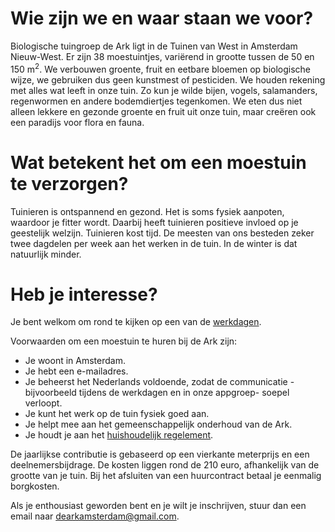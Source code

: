 # Wie zijn we en waar staan we voor?

Biologische tuingroep de Ark ligt in de Tuinen van West in Amsterdam Nieuw-West. Er zijn 38
moestuintjes, variërend in grootte tussen de 50 en 150 m<sup>2</sup>. We verbouwen groente, fruit en eetbare
bloemen op biologische wijze, we gebruiken dus geen kunstmest of pesticiden. We houden rekening
met alles wat leeft in onze tuin. Zo kun je wilde bijen, vogels, salamanders, regenwormen en andere
bodemdiertjes tegenkomen. We eten dus niet alleen lekkere en gezonde groente en fruit uit onze
tuin, maar creëren ook een paradijs voor flora en fauna.

# Wat betekent het om een moestuin te verzorgen?

Tuinieren is ontspannend en gezond. Het is soms fysiek aanpoten, waardoor je fitter wordt. Daarbij
heeft tuinieren positieve invloed op je geestelijk welzijn.
Tuinieren kost tijd. De meesten van ons besteden zeker twee dagdelen per week aan het werken in
de tuin. In de winter is dat natuurlijk minder.

# Heb je interesse?

Je bent welkom om rond te kijken op een van de [werkdagen](werkdagen).

Voorwaarden om een moestuin te huren bij de Ark zijn:
- Je woont in Amsterdam.
- Je hebt een e-mailadres.
- Je beheerst het Nederlands voldoende, zodat de communicatie -bijvoorbeeld tijdens de
werkdagen en in onze appgroep- soepel verloopt.
- Je kunt het werk op de tuin fysiek goed aan.
- Je helpt mee aan het gemeenschappelijk onderhoud van de Ark.
- Je houdt je aan het [huishoudelijk regelement](huishoudelijk_regelement).

De jaarlijkse contributie is gebaseerd op een vierkante meterprijs en een deelnemersbijdrage. De
kosten liggen rond de 210 euro, afhankelijk van de grootte van je tuin. Bij het afsluiten van een
huurcontract betaal je eenmalig borgkosten.

Als je enthousiast geworden bent en je wilt je inschrijven, stuur dan een email naar
[dearkamsterdam@gmail.com](mailto:dearkamsterdam@gmail.com).
